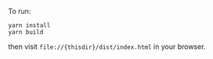 To run:

```
yarn install
yarn build
```

then visit `file://{thisdir}/dist/index.html` in your browser.
